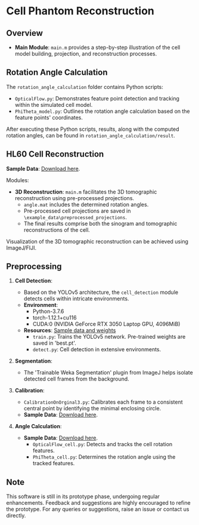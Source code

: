 # Cell Phantom Reconstruction

## Overview
- **Main Module**: `main.m` provides a step-by-step illustration of the cell model building, projection, and reconstruction processes.

## Rotation Angle Calculation
The `rotation_angle_calculation` folder contains Python scripts:
- `OpticalFlow.py`: Demonstrates feature point detection and tracking within the simulated cell model.
- `PhiTheta_model.py`: Outlines the rotation angle calculation based on the feature points' coordinates.

After executing these Python scripts, results, along with the computed rotation angles, can be found in `rotation_angle_calculation/result`.

## HL60 Cell Reconstruction

**Sample Data**: [Download here](https://cloudstore.zih.tu-dresden.de/index.php/apps/files/?dir=/mcfocr_tomo_data/Cell_example_data&fileid=595759307).

Modules:
- **3D Reconstruction**: `main.m` facilitates the 3D tomographic reconstruction using pre-processed projections.
  - `angle.mat` includes the determined rotation angles.
  - Pre-processed cell projections are saved in `\example_data\preprocessed_projections`.
  - The final results comprise both the sinogram and tomographic reconstructions of the cell.
  
Visualization of the 3D tomographic reconstruction can be achieved using ImageJ/FIJI.

## Preprocessing

1. **Cell Detection**:
   - Based on the YOLOv5 architecture, the `cell_detection` module detects cells within intricate environments.
   - **Environment**:
     - Python-3.7.6
     - torch-1.12.1+cu116
     - CUDA:0 (NVIDIA GeForce RTX 3050 Laptop GPU, 4096MiB)
   - **Resources**: [Sample data and weights](https://cloudstore.zih.tu-dresden.de/index.php/s/CxMp6P2K5mdjrZt)
     - `train.py`: Trains the YOLOv5 network. Pre-trained weights are saved in 'best.pt'.
     - `detect.py`: Cell detection in extensive environments.
     
2. **Segmentation**: 
   - The 'Trainable Weka Segmentation' plugin from ImageJ helps isolate detected cell frames from the background.

3. **Calibration**: 
   - `CalibrationOnOrginal3.py`: Calibrates each frame to a consistent central point by identifying the minimal enclosing circle.
   - **Sample Data**: [Download here](https://cloudstore.zih.tu-dresden.de/index.php/apps/files/?dir=/mcfocr_tomo_data/Cell_calibration_segment_image_data&fileid=595761728).

4. **Angle Calculation**:
   - **Sample Data**: [Download here](https://cloudstore.zih.tu-dresden.de/index.php/apps/files/?dir=/mcfocr_tomo_data/Cell_angle_calculation_data&fileid=595761249).
     - `OpticalFlow_cell.py`: Detects and tracks the cell rotation features.
     - `PhiTheta_cell.py`: Determines the rotation angle using the tracked features.

## Note
This software is still in its prototype phase, undergoing regular enhancements. Feedback and suggestions are highly encouraged to refine the prototype. For any queries or suggestions, raise an issue or contact us directly.
